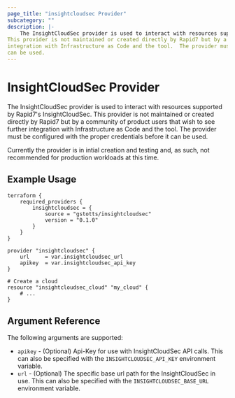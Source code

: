 ```yaml
---
page_title: "insightcloudsec Provider"
subcategory: ""
description: |-
    The InsightCloudSec provider is used to interact with resources supported by Rapid7's InsightCloudSec.  
This provider is not maintained or created directly by Rapid7 but by a community of product users that wish to see further
integration with Infrastructure as Code and the tool.  The provider must be configured with the proper credentials before it 
can be used.  
---
```


# InsightCloudSec Provider

The InsightCloudSec provider is used to interact with resources supported by Rapid7's InsightCloudSec.  This provider is not maintained or created directly by Rapid7 but by a community of product users that wish to see further integration with Infrastructure as Code and the tool.  The provider must be configured with the proper credentials before it can be used.  

Currently the provider is in intial creation and testing and, as such, not recommended for production workloads at this time.


## Example Usage

```hcl
terraform {
    required_providers {
        insightcloudsec = {
            source = "gstotts/insightcloudsec"
            version = "0.1.0"
        }
    }
}

provider "insightcloudsec" {
    url     = var.insightcloudsec_url
    apikey  = var.insightcloudsec_api_key
}

# Create a cloud
resource "insightcloudsec_cloud" "my_cloud" {
    # ...
}
```

## Argument Reference

The following arguments are supported:

* `apikey` -  (Optional) Api-Key for use with InsightCloudSec API calls.  This can also be specified  with the `INSIGHTCLOUDSEC_API_KEY` environment variable.
* `url` - (Optional) The specific base url path for the InsightCloudSec in use.  This can also be specified with the `INSIGHTCLOUDSEC_BASE_URL` environment variable.
